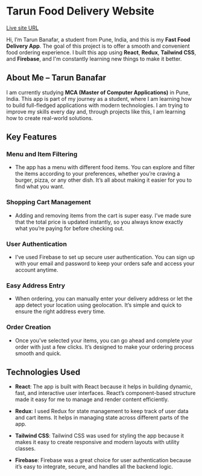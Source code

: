 # Tarun Food Delivery Website

[Live site URL](https://tarun-food-delivery-website.vercel.app/)

Hi, I’m Tarun Banafar, a student from Pune, India, and this is my **Fast Food Delivery App**. The goal of this project is to offer a smooth and convenient food ordering experience. I built this app using **React**, **Redux**, **Tailwind CSS**, and **Firebase**, and I'm constantly learning new things to make it better.  

## About Me – **Tarun Banafar**

I am currently studying **MCA (Master of Computer Applications)** in Pune, India. This app is part of my journey as a student, where I am learning how to build full-fledged applications with modern technologies. I am trying to improve my skills every day and, through projects like this, I am learning how to create real-world solutions.  

## Key Features

### **Menu and Item Filtering**
- The app has a menu with different food items. You can explore and filter the items according to your preferences, whether you’re craving a burger, pizza, or any other dish. It’s all about making it easier for you to find what you want.

### **Shopping Cart Management**
- Adding and removing items from the cart is super easy. I’ve made sure that the total price is updated instantly, so you always know exactly what you’re paying for before checking out.

### **User Authentication**
- I’ve used Firebase to set up secure user authentication. You can sign up with your email and password to keep your orders safe and access your account anytime.

### **Easy Address Entry**
- When ordering, you can manually enter your delivery address or let the app detect your location using geolocation. It’s simple and quick to ensure the right address every time.

### **Order Creation**
- Once you’ve selected your items, you can go ahead and complete your order with just a few clicks. It’s designed to make your ordering process smooth and quick.

## Technologies Used

- **React**: The app is built with React because it helps in building dynamic, fast, and interactive user interfaces. React’s component-based structure made it easy for me to manage and render content efficiently.

- **Redux**: I used Redux for state management to keep track of user data and cart items. It helps in managing state across different parts of the app.

- **Tailwind CSS**: Tailwind CSS was used for styling the app because it makes it easy to create responsive and modern layouts with utility classes.

- **Firebase**: Firebase was a great choice for user authentication because it’s easy to integrate, secure, and handles all the backend logic.

